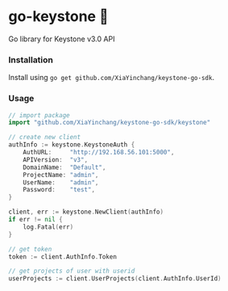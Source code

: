 # go-keystone :key:

Go library for Keystone v3.0 API

### Installation

Install using `go get github.com/XiaYinchang/keystone-go-sdk`.


### Usage

```go
// import package
import "github.com/XiaYinchang/keystone-go-sdk/keystone"

// create new client
authInfo := keystone.KeystoneAuth {
    AuthURL:     "http://192.168.56.101:5000",
	APIVersion:  "v3",
	DomainName:  "Default",
	ProjectName: "admin",
	UserName:    "admin",
	Password:    "test",
}

client, err := keystone.NewClient(authInfo)
if err != nil {
    log.Fatal(err)
}

// get token
token := client.AuthInfo.Token

// get projects of user with userid
userProjects := client.UserProjects(client.AuthInfo.UserId)
```
